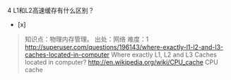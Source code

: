 4
L1和L2高速缓存有什么区别？
- [x]  

> 知识点：物理内存管理。
> 出处：网络
> 难度：1
> http://superuser.com/questions/196143/where-exactly-l1-l2-and-l3-caches-located-in-computer Where exactly L1, L2 and L3 Caches located in computer?
> http://en.wikipedia.org/wiki/CPU_cache CPU cache


